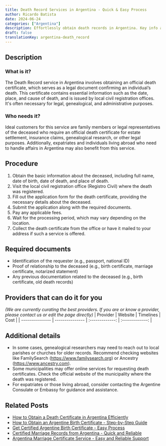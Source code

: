 ```yaml
---
title: Death Record Services in Argentina - Quick & Easy Process
author: Ricardo Batista
date: 2024-06-24
categories: ["Argentina"]
description: Effortlessly obtain death records in Argentina. Key info and steps to easily access official death certificates.
draft: false
translationKey: argentina-death_record
---
```


## Description
### What is it?
The Death Record service in Argentina involves obtaining an official death certificate, which serves as a legal document confirming an individual’s death. This certificate contains essential information such as the date, place, and cause of death, and is issued by local civil registration offices. It's often necessary for legal, genealogical, and administrative purposes.

### Who needs it?
Ideal customers for this service are family members or legal representatives of the deceased who require an official death certificate for estate settlement, insurance claims, genealogical research, or other legal purposes. Additionally, expatriates and individuals living abroad who need to handle affairs in Argentina may also benefit from this service.

## Procedure

1. Obtain the basic information about the deceased, including full name, date of birth, date of death, and place of death.
2. Visit the local civil registration office (Registro Civil) where the death was registered.
3. Fill out the application form for the death certificate, providing the necessary details about the deceased.
4. Submit the application along with the required documents.
5. Pay any applicable fees.
6. Wait for the processing period, which may vary depending on the location.
7. Collect the death certificate from the office or have it mailed to your address if such a service is offered.


## Required documents

- Identification of the requester (e.g., passport, national ID)
- Proof of relationship to the deceased (e.g., birth certificate, marriage certificate, notarized statement)
- Any previous documentation related to the deceased (e.g., birth certificate, old death records)


## Providers that can do it for you
_(We are currently curating the best providers. If you are or know a provider, please contact us or edit the page directly)_
| Provider        |     Website     |     Timelines    |       Cost      |
| --------------- | --------------- |  :-------------: | :-------------: |

## Additional details

- In some cases, genealogical researchers may need to reach out to local parishes or churches for older records. Recommend checking websites like FamilySearch (https://www.familysearch.org) or Ancestry (https://www.ancestry.com).
- Some municipalities may offer online services for requesting death certificates. Check the official website of the municipality where the death was registered.
- For expatriates or those living abroad, consider contacting the Argentine Consulate or Embassy for guidance and assistance.

## Related Posts

- [How to Obtain a Death Certificate in Argentina Efficiently](https://tramitit.com/english/guides/argentina/death_certificate/)
- [How to Obtain an Argentine Birth Certificate - Step-by-Step Guide](https://tramitit.com/english/guides/argentina/birth_record/)
- [Get Certified Argentine Birth Certificate - Easy Process](https://tramitit.com/english/guides/argentina/birth_certificate/)
- [Certified Marriage Records from Argentina - Quick and Reliable](https://tramitit.com/english/guides/argentina/marriage_record/)
- [Argentina Marriage Certificate Service - Easy and Reliable Support](https://tramitit.com/english/guides/argentina/marriage_certificate/)